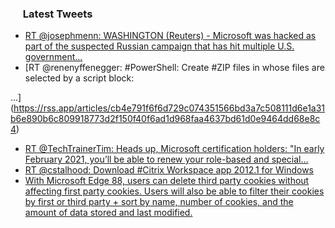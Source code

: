 <h3><a href="https://twitter.com/endi24"><img height=16 src="https://upload.wikimedia.org/wikipedia/sco/9/9f/Twitter_bird_logo_2012.svg"></a> Latest Tweets</h3>

<!-- BLOG-POST-LIST:START -->
- [RT @josephmenn: WASHINGTON (Reuters) - Microsoft was hacked as part of the suspected Russian campaign that has hit multiple U.S. government…](https://rss.app/articles/cb4e791f6f6d729c074351566bd3a7c508111d6e1a31b6e890b6c809918773d2f150f40f6ad1d969f6a56875df13089a65d561e9c1)
- [RT @renenyffenegger: #PowerShell: Create #ZIP files in whose files are selected by a script block:

 …](https://rss.app/articles/cb4e791f6f6d729c074351566bd3a7c508111d6e1a31b6e890b6c809918773d2f150f40f6ad1d968faa4637bd61d0e9464dd68e8c4)
- [RT @TechTrainerTim: Heads up, Microsoft certification holders: "In early February 2021, you’ll be able to renew your role-based and special…](https://rss.app/articles/cb4e791f6f6d729c074351566bd3a7c508111d6e1a31b6e890b6c809918773d2f150f40f6ad1d86ff0aa6c7bdf1d0d9b68d661e6c2)
- [RT @cstalhood: Download #Citrix Workspace app 2012.1 for Windows](https://rss.app/articles/cb4e791f6f6d729c074351566bd3a7c508111d6e1a31b6e890b6c809918773d2f150f40f6ad1d869f7a6697edf1d079467d36de6c4)
- [With Microsoft Edge 88, users can delete third party cookies without affecting first party cookies. Users will also be able to filter their cookies by first or third party + sort by name, number of cookies, and the amount of data stored and last modified.](https://rss.app/articles/cb4e791f6f6d729c074351566bd3a7c508111d6e1a31b6e890b6c809918773d2f150f40f6ad1db6bf2ab697fde1d099369dd68e5cb)
<!-- BLOG-POST-LIST:END -->
